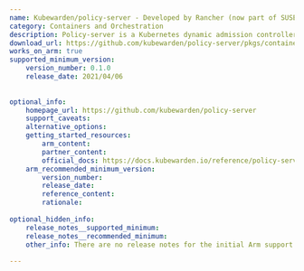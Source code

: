 ```yaml
---
name: Kubewarden/policy-server - Developed by Rancher (now part of SUSE)
category: Containers and Orchestration
description: Policy-server is a Kubernetes dynamic admission controller that evaluates Kubewarden WebAssembly policies to validate Kubernetes admission requests. Kubewarden, originally created by SUSE Rancher, is a Kubernetes Policy Engine.
download_url: https://github.com/kubewarden/policy-server/pkgs/container/policy-server/versions
works_on_arm: true
supported_minimum_version:
    version_number: 0.1.0
    release_date: 2021/04/06
 
 
optional_info:
    homepage_url: https://github.com/kubewarden/policy-server
    support_caveats:
    alternative_options:
    getting_started_resources:
        arm_content:
        partner_content:
        official_docs: https://docs.kubewarden.io/reference/policy-server-cli
    arm_recommended_minimum_version:
        version_number:
        release_date:
        reference_content:
        rationale:
 
optional_hidden_info:
    release_notes__supported_minimum:
    release_notes__recommended_minimum:
    other_info: There are no release notes for the initial Arm support. The first stable version, 0.1.0, publishes container images for Arm on the [GitHub registry](https://github.com/kubewarden/policy-server/pkgs/container/policy-server/1855428?tag=v0.1.0). 
 
---
```

